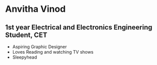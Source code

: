 # Anvitha Vinod
## 1st year Electrical and Electronics Engineering Student, CET
- Aspiring Graphic Designer
- Loves Reading and watching TV shows
- Sleepyhead
